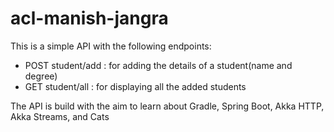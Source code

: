 # acl-manish-jangra
This is a simple API with the following endpoints:
- POST student/add : for adding the details of a student(name and degree)
- GET student/all : for displaying all the added students

The API is build with the aim to learn about Gradle, Spring Boot, Akka HTTP, Akka Streams, and Cats
